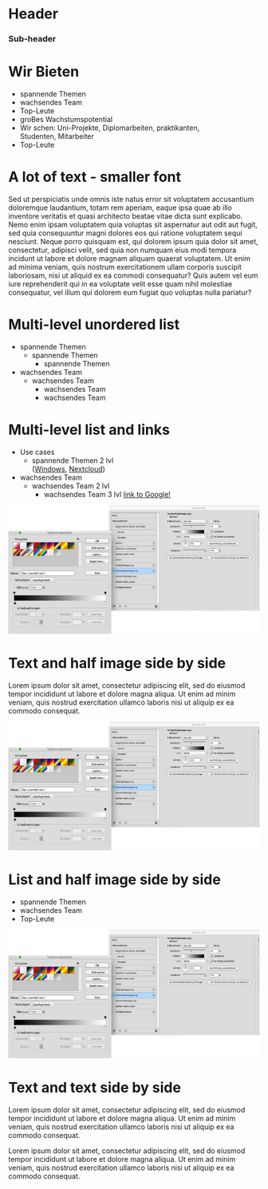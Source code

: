 <!-- Heading and subheadings -->
<div class="start-heading">

# Header <!-- .element: class="fragment" data-fragment-index="1" -->
### Sub-header <!-- .element: class="fragment" data-fragment-index="2" -->

</div>



# Wir Bieten
- spannende Themen <!-- .element: class="fragment" data-fragment-index="1" -->
- wachsendes Team <!-- .element: class="fragment" data-fragment-index="2" -->
- Top-Leute <!-- .element: class="fragment" data-fragment-index="3" -->
- groBes Wachstumspotential <!-- .element: class="fragment" data-fragment-index="4" -->
- Wir schen: Uni-Projekte, Diplomarbeiten, praktikanten,<br> Studenten, Mitarbeiter <!-- .element: class="fragment" data-fragment-index="5" -->
- Top-Leute <!-- .element: class="fragment" data-fragment-index="6" -->



<!-- Much text font size -->
<div class="much-text">

# A lot of text - smaller font
Sed ut perspiciatis unde omnis iste natus error sit voluptatem accusantium doloremque laudantium, totam rem aperiam, eaque ipsa quae ab illo inventore veritatis et quasi architecto beatae vitae dicta sunt explicabo. Nemo enim ipsam voluptatem quia voluptas sit aspernatur aut odit aut fugit, sed quia consequuntur magni dolores eos qui ratione voluptatem sequi nesciunt. Neque porro quisquam est, qui dolorem ipsum quia dolor sit amet, consectetur, adipisci velit, sed quia non numquam eius modi tempora incidunt ut labore et dolore magnam aliquam quaerat voluptatem. Ut enim ad minima veniam, quis nostrum exercitationem ullam corporis suscipit laboriosam, nisi ut aliquid ex ea commodi consequatur? Quis autem vel eum iure reprehenderit qui in ea voluptate velit esse quam nihil molestiae consequatur, vel illum qui dolorem eum fugiat quo voluptas nulla pariatur?

</div>



# Multi-level unordered list
- spannende Themen <!-- .element: class="fragment" data-fragment-index="1" -->
    - spannende Themen <!-- .element: class="fragment" data-fragment-index="2" -->
        - spannende Themen  <!-- .element: class="fragment" data-fragment-index="3" -->
- wachsendes Team <!-- .element: class="fragment" data-fragment-index="4" -->
    - wachsendes Team <!-- .element: class="fragment" data-fragment-index="5" -->
        - wachsendes Team  <!-- .element: class="fragment" data-fragment-index="6" -->
        - wachsendes Team  <!-- .element: class="fragment" data-fragment-index="7" -->



# Multi-level list and links
- Use cases <!-- .element: class="fragment" data-fragment-index="1" -->
    - spannende Themen 2 lvl <br>
    ([Windows](./img/FIDO2_final.mp4), [Nextcloud](https://youtu.be/6OqckXleVtg))
- wachsendes Team <!-- .element: class="fragment" data-fragment-index="2" -->
    - wachsendes Team 2 lvl
        - wachsendes Team  3 lvl [link to Google!](https://www.google.com/)



<!-- .slide: class="image-fullscreen" -->
![logo](img/rel_attr.png)



# Text and half image side by side
<div class="container-2col">

Lorem ipsum dolor sit amet, consectetur adipiscing elit, sed do eiusmod tempor incididunt ut labore et dolore magna aliqua. Ut enim ad minim veniam, quis nostrud exercitation ullamco laboris nisi ut aliquip ex ea commodo consequat.

![logo](img/rel_attr.png)

</div>



# List and half image side by side
<div class="container-2col">

- spannende Themen <!-- .element: class="fragment" data-fragment-index="1" -->
- wachsendes Team <!-- .element: class="fragment" data-fragment-index="2" -->
- Top-Leute <!-- .element: class="fragment" data-fragment-index="3" -->

![logo](img/rel_attr.png)

</div>



# Text and text side by side
<div class="container-2col">

Lorem ipsum dolor sit amet, consectetur adipiscing elit, sed do eiusmod tempor incididunt ut labore et dolore magna aliqua. Ut enim ad minim veniam, quis nostrud exercitation ullamco laboris nisi ut aliquip ex ea commodo consequat.

Lorem ipsum dolor sit amet, consectetur adipiscing elit, sed do eiusmod tempor incididunt ut labore et dolore magna aliqua. Ut enim ad minim veniam, quis nostrud exercitation ullamco laboris nisi ut aliquip ex ea commodo consequat.

</div>
